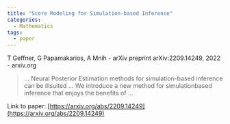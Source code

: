 ```yaml
---
title: "Score Modeling for Simulation-based Inference"
categories:
  - Mathematics
tags:
  - paper
---
```

T Geffner, G Papamakarios, A Mnih - arXiv preprint arXiv:2209.14249, 2022 - arxiv.org

>… Neural Posterior Estimation methods for simulation-based inference can be illsuited … We introduce a new method for simulationbased inference that enjoys the benefits of …

Link to paper: [https://arxiv.org/abs/2209.14249](https://arxiv.org/abs/2209.14249)
